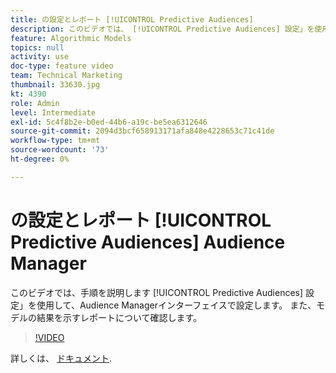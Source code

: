 ```yaml
---
title: の設定とレポート [!UICONTROL Predictive Audiences]
description: このビデオでは、 [!UICONTROL Predictive Audiences] 設定」を使用して、Audience Managerインターフェイスで設定します。 モデルの結果を示すレポートを表示します。
feature: Algorithmic Models
topics: null
activity: use
doc-type: feature video
team: Technical Marketing
thumbnail: 33630.jpg
kt: 4390
role: Admin
level: Intermediate
exl-id: 5c4f8b2e-b0ed-44b6-a19c-be5ea6312646
source-git-commit: 2094d3bcf658913171afa848e4228653c71c41de
workflow-type: tm+mt
source-wordcount: '73'
ht-degree: 0%

---
```


# の設定とレポート [!UICONTROL Predictive Audiences] Audience Manager

このビデオでは、手順を説明します [!UICONTROL Predictive Audiences] 設定」を使用して、Audience Managerインターフェイスで設定します。 また、モデルの結果を示すレポートについて確認します。

>[!VIDEO](https://video.tv.adobe.com/v/33630/?quality=12)

詳しくは、 [ドキュメント](https://experienceleague.adobe.com/docs/audience-manager/user-guide/features/algorithmic-models/predictive-audiences/predictive-audiences.html).
